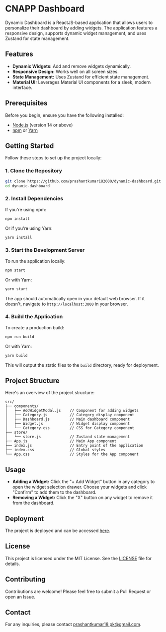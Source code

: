 # CNAPP Dashboard

Dynamic Dashboard is a ReactJS-based application that allows users to personalize their dashboard by adding widgets. The application features a responsive design, supports dynamic widget management, and uses Zustand for state management.

## Features

- **Dynamic Widgets:** Add and remove widgets dynamically.
- **Responsive Design:** Works well on all screen sizes.
- **State Management:** Uses Zustand for efficient state management.
- **Material UI:** Leverages Material UI components for a sleek, modern interface.

## Prerequisites

Before you begin, ensure you have the following installed:

- [Node.js](https://nodejs.org/) (version 14 or above)
- [npm](https://www.npmjs.com/) or [Yarn](https://yarnpkg.com/)

## Getting Started

Follow these steps to set up the project locally:

### 1. Clone the Repository

```bash
git clone https://github.com/prashantkumar182000/dynamic-dashboard.git
cd dynamic-dashboard
```

### 2. Install Dependencies

If you're using npm:

```bash
npm install
```

Or if you're using Yarn:

```bash
yarn install
```

### 3. Start the Development Server

To run the application locally:

```bash
npm start
```

Or with Yarn:

```bash
yarn start
```

The app should automatically open in your default web browser. If it doesn't, navigate to `http://localhost:3000` in your browser.

### 4. Build the Application

To create a production build:

```bash
npm run build
```

Or with Yarn:

```bash
yarn build
```

This will output the static files to the `build` directory, ready for deployment.

## Project Structure

Here's an overview of the project structure:

```
src/
├── components/
│   ├── AddWidgetModal.js    // Component for adding widgets
│   ├── Category.js          // Category display component
│   ├── Dashboard.js         // Main dashboard component
│   ├── Widget.js            // Widget display component
│   └── Category.css         // CSS for Category component
├── store/
│   └── store.js             // Zustand state management
├── App.js                   // Main App component
├── index.js                 // Entry point of the application
├── index.css                // Global styles
└── App.css                  // Styles for the App component
```

## Usage

- **Adding a Widget:** Click the "+ Add Widget" button in any category to open the widget selection drawer. Choose your widgets and click "Confirm" to add them to the dashboard.
- **Removing a Widget:** Click the "X" button on any widget to remove it from the dashboard.

## Deployment

The project is deployed and can be accessed [here](https://cnapp-sample.netlify.app/).

## License

This project is licensed under the MIT License. See the [LICENSE](LICENSE) file for details.

## Contributing

Contributions are welcome! Please feel free to submit a Pull Request or open an Issue.

## Contact

For any inquiries, please contact [prashantkumar18.pk@gmail.com](mailto:prashantkumar18.pk@gmail.com).
